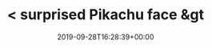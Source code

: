 ---
retweeted: false
source: <a href="http://www.samruston.co.uk" rel="nofollow">Flamingo for Android</a>
entities:
  hashtags: []
  symbols: []
  user_mentions: []
  urls:
  - url: https://t.co/C8TrgvSGWk
    expanded_url: https://twitter.com/business/status/1177908347217022977
    display_url: twitter.com/business/statu…
    indices:
    - '33'
    - '56'
display_text_range:
- '0'
- '56'
favorite_count: '0'
id_str: '1177983467134619648'
truncated: false
retweet_count: '0'
id: '1177983467134619648'
possibly_sensitive: false
created_at: Sat Sep 28 16:28:39 +0000 2019
favorited: false
full_text: "&lt; surprised Pikachu face &gt;"
lang: en
quote_url: https://twitter.com/business/status/1177908347217022977
tags:
- pesos:twitter
date: '2019-09-28T16:28:39+00:00'
src: https://twitter.com/bascht/status/1177983467134619648
original_url: https://twitter.com/bascht/status/1177983467134619648
type: twitter_tweet
text: "&lt; surprised Pikachu face &gt;"
title: "&lt; surprised Pikachu face &gt"

---